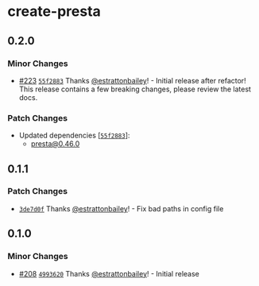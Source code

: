 # create-presta

## 0.2.0

### Minor Changes

- [#223](https://github.com/front-of-house/presta/pull/223) [`55f2883`](https://github.com/front-of-house/presta/commit/55f288321da4fdfd3b4e0fc999f904997ca600e4) Thanks [@estrattonbailey](https://github.com/estrattonbailey)! - Initial release after refactor! This release contains a few breaking changes, please review the latest docs.

### Patch Changes

- Updated dependencies [[`55f2883`](https://github.com/front-of-house/presta/commit/55f288321da4fdfd3b4e0fc999f904997ca600e4)]:
  - presta@0.46.0

## 0.1.1

### Patch Changes

- [`3de7d0f`](https://github.com/sure-thing/presta/commit/3de7d0f82089e9005ef2b9ee7b580758233a1175) Thanks [@estrattonbailey](https://github.com/estrattonbailey)! - Fix bad paths in config file

## 0.1.0

### Minor Changes

- [#208](https://github.com/sure-thing/presta/pull/208) [`4993620`](https://github.com/sure-thing/presta/commit/4993620b27e4c5be3fd5661673d7c32bde28d7c0) Thanks [@estrattonbailey](https://github.com/estrattonbailey)! - Initial release
